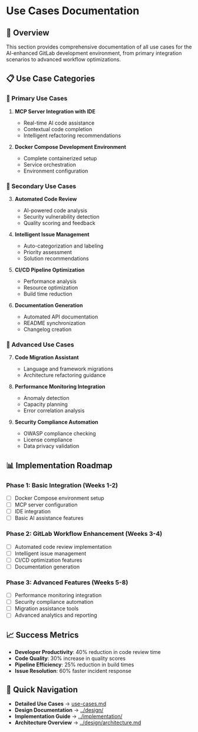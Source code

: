 # Use Cases Documentation

## 🎯 Overview

This section provides comprehensive documentation of all use cases for the AI-enhanced GitLab development environment, from primary integration scenarios to advanced workflow optimizations.

## 📋 Use Case Categories

### 🚀 Primary Use Cases
1. **MCP Server Integration with IDE**
   - Real-time AI code assistance
   - Contextual code completion
   - Intelligent refactoring recommendations

2. **Docker Compose Development Environment**
   - Complete containerized setup
   - Service orchestration
   - Environment configuration

### 🔧 Secondary Use Cases
3. **Automated Code Review**
   - AI-powered code analysis
   - Security vulnerability detection
   - Quality scoring and feedback

4. **Intelligent Issue Management**
   - Auto-categorization and labeling
   - Priority assessment
   - Solution recommendations

5. **CI/CD Pipeline Optimization**
   - Performance analysis
   - Resource optimization
   - Build time reduction

6. **Documentation Generation**
   - Automated API documentation
   - README synchronization
   - Changelog creation

### 🎨 Advanced Use Cases
7. **Code Migration Assistant**
   - Language and framework migrations
   - Architecture refactoring guidance

8. **Performance Monitoring Integration**
   - Anomaly detection
   - Capacity planning
   - Error correlation analysis

9. **Security Compliance Automation**
   - OWASP compliance checking
   - License compliance
   - Data privacy validation

## 📊 Implementation Roadmap

### Phase 1: Basic Integration (Weeks 1-2)
- [ ] Docker Compose environment setup
- [ ] MCP server configuration
- [ ] IDE integration
- [ ] Basic AI assistance features

### Phase 2: GitLab Workflow Enhancement (Weeks 3-4)
- [ ] Automated code review implementation
- [ ] Intelligent issue management
- [ ] CI/CD optimization features
- [ ] Documentation generation

### Phase 3: Advanced Features (Weeks 5-8)
- [ ] Performance monitoring integration
- [ ] Security compliance automation
- [ ] Migration assistance tools
- [ ] Advanced analytics and reporting

## 📈 Success Metrics

- **Developer Productivity**: 40% reduction in code review time
- **Code Quality**: 30% increase in quality scores
- **Pipeline Efficiency**: 25% reduction in build times
- **Issue Resolution**: 60% faster incident response

## 🔗 Quick Navigation

- **Detailed Use Cases** → [use-cases.md](use-cases.md)
- **Design Documentation** → [../design/](../design/)
- **Implementation Guide** → [../implementation/](../implementation/)
- **Architecture Overview** → [../design/architecture.md](../design/architecture.md)
